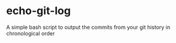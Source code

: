 # echo-git-log
A simple bash script to output the commits from your git history in chronological order
